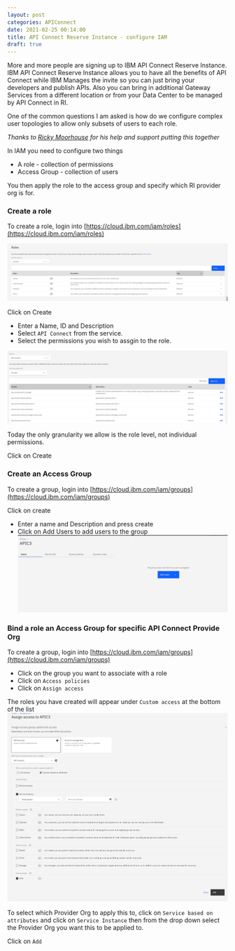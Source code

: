 ```yaml
---
layout: post
categories: APIConnect
date: 2021-02-25 00:14:00
title: API Connect Reserve Instance - configure IAM
draft: true
---
```


More and more people are signing up to IBM API Connect Reserve Instance. IBM API Connect Reserve Instance allows you to have all the benefits of API Connect while IBM Manages the invite so you can just bring your developers and publish APIs. Also you can bring in additional Gateway Services from a different location or from your Data Center to be managed by API Connect in RI.

One of the common questions I am asked is how do we configure complex  user topologies to allow only subsets of users to each role.
<!--more-->

*Thanks to [Ricky Moorhouse](https://www.linkedin.com/in/rickymoorhouse/) for his help and support putting this together*

In IAM you need to configure two things

* A role - collection of permissions
* Access Group  - collection of users

You then apply the role to the access group and specify which RI provider org is for.

### Create a role
To create a role, login into [https://cloud.ibm.com/iam/roles](https://cloud.ibm.com/iam/roles)

![/images/2021-02-25-iam1.JPG](/images/2021-02-25-iam1.JPG)

Click on Create

* Enter a Name, ID and Description
* Select `API Connect` from the service.
* Select the permissions you wish to assgin to the role.   

![/images/2021-02-25-iam2.JPG](/images/2021-02-25-iam2.JPG)

Today the only granularity we allow is the role level, not individual permissions.

Click on Create

### Create an Access Group
To create a group, login into  [https://cloud.ibm.com/iam/groups](https://cloud.ibm.com/iam/groups)

Click on create

* Enter a name and Description and press create
* Click on Add Users to add users to the group
![/images/2021-02-25-iam3.JPG](/images/2021-02-25-iam3.JPG)

### Bind a role an Access Group for specific  API Connect Provide Org
To create a group, login into  [https://cloud.ibm.com/iam/groups](https://cloud.ibm.com/iam/groups)

* Click on the group you want to associate with a role
* Click on `Access policies`
* Click on `Assign access`

The roles you have created will appear under `Custom access` at the bottom of the list
![/images/  2021-02-25-iam4.JPG](/images/2021-02-25-iam4.JPG)

To select which Provider Org to apply this to,  click on `Service based on attributes` and click on  `Service Instance` then from the drop down select the Provider Org you want this to be applied to.

Click on `Add`
